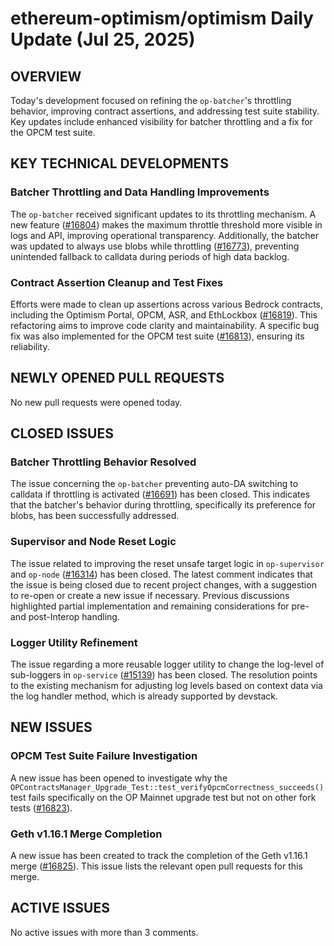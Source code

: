# ethereum-optimism/optimism Daily Update (Jul 25, 2025)
## OVERVIEW 
Today's development focused on refining the `op-batcher`'s throttling behavior, improving contract assertions, and addressing test suite stability. Key updates include enhanced visibility for batcher throttling and a fix for the OPCM test suite.

## KEY TECHNICAL DEVELOPMENTS

### Batcher Throttling and Data Handling Improvements
The `op-batcher` received significant updates to its throttling mechanism. A new feature ([#16804](https://github.com/ethereum-optimism/optimism/pull/16804)) makes the maximum throttle threshold more visible in logs and API, improving operational transparency. Additionally, the batcher was updated to always use blobs while throttling ([#16773](https://github.com/ethereum-optimism/optimism/pull/16773)), preventing unintended fallback to calldata during periods of high data backlog.

### Contract Assertion Cleanup and Test Fixes
Efforts were made to clean up assertions across various Bedrock contracts, including the Optimism Portal, OPCM, ASR, and EthLockbox ([#16819](https://github.com/ethereum-optimism/optimism/pull/16819)). This refactoring aims to improve code clarity and maintainability. A specific bug fix was also implemented for the OPCM test suite ([#16813](https://github.com/ethereum-optimism/optimism/pull/16813)), ensuring its reliability.

## NEWLY OPENED PULL REQUESTS
No new pull requests were opened today.

## CLOSED ISSUES

### Batcher Throttling Behavior Resolved
The issue concerning the `op-batcher` preventing auto-DA switching to calldata if throttling is activated ([#16691](https://github.com/ethereum-optimism/optimism/issues/16691)) has been closed. This indicates that the batcher's behavior during throttling, specifically its preference for blobs, has been successfully addressed.

### Supervisor and Node Reset Logic
The issue related to improving the reset unsafe target logic in `op-supervisor` and `op-node` ([#16314](https://github.com/ethereum-optimism/optimism/issues/16314)) has been closed. The latest comment indicates that the issue is being closed due to recent project changes, with a suggestion to re-open or create a new issue if necessary. Previous discussions highlighted partial implementation and remaining considerations for pre- and post-Interop handling.

### Logger Utility Refinement
The issue regarding a more reusable logger utility to change the log-level of sub-loggers in `op-service` ([#15139](https://github.com/ethereum-optimism/optimism/issues/15139)) has been closed. The resolution points to the existing mechanism for adjusting log levels based on context data via the log handler method, which is already supported by devstack.

## NEW ISSUES

### OPCM Test Suite Failure Investigation
A new issue has been opened to investigate why the `OPContractsManager_Upgrade_Test::test_verifyOpcmCorrectness_succeeds()` test fails specifically on the OP Mainnet upgrade test but not on other fork tests ([#16823](https://github.com/ethereum-optimism/optimism/issues/16823)).

### Geth v1.16.1 Merge Completion
A new issue has been created to track the completion of the Geth v1.16.1 merge ([#16825](https://github.com/ethereum-optimism/optimism/issues/16825)). This issue lists the relevant open pull requests for this merge.

## ACTIVE ISSUES
No active issues with more than 3 comments.